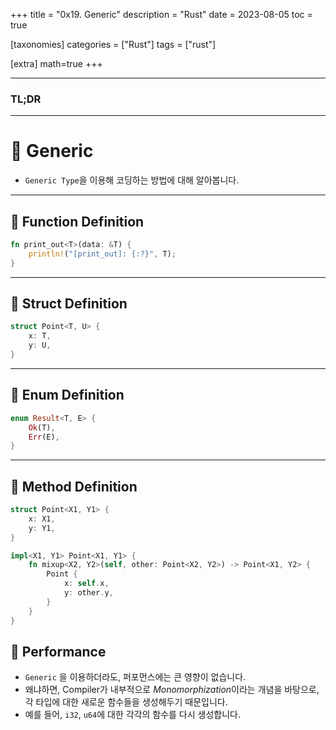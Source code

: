 +++
title = "0x19. Generic"
description = "Rust"
date = 2023-08-05
toc = true

[taxonomies]
categories = ["Rust"]
tags = ["rust"]

[extra]
math=true
+++

---
### <txtred>**TL;DR**</txtred>

---
# 📌 Generic
- `Generic Type`을 이용해 코딩하는 방법에 대해 알아봅니다.

---
## 📍 Function Definition
```rust
fn print_out<T>(data: &T) {
    println!("[print_out]: {:?}", T);
}
```
---
## 📍 Struct Definition
```rust
struct Point<T, U> {
    x: T,
    y: U,
}
```

---
## 📍 Enum Definition
```rs
enum Result<T, E> {
    Ok(T),
    Err(E),
}
```

---
## 📍 Method Definition
```rs
struct Point<X1, Y1> {
    x: X1,
    y: Y1,
}

impl<X1, Y1> Point<X1, Y1> {
    fn mixup<X2, Y2>(self, other: Point<X2, Y2>) -> Point<X1, Y2> {
        Point {
            x: self.x,
            y: other.y,
        }
    }
}
```
## 📍 Performance
- `Generic` 을 이용하더라도, 퍼포먼스에는 큰 영향이 없습니다.
- 왜냐하면, <txtred>Compiler</txtred>가 내부적으로 <txtylw>*Monomorphization*</txtylw>이라는 개념을 바탕으로, 각 타입에 대한 새로운 함수들을 생성해두기 때문입니다.
- 예를 들어, `i32`, `u64`에 대한 각각의 함수를 다시 생성합니다.

